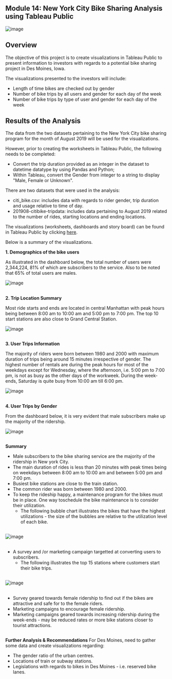 ## Module 14: New York City Bike Sharing Analysis using Tableau Public


![image](https://user-images.githubusercontent.com/82583576/126883517-e3d16349-be14-40a1-a173-b4ca89c2ba7b.png)




## Overview

The objective of this project is to create visualizations in Tableau Public to present information to investors with regards to a potential bike sharing project in Des Moines, Iowa.

The visualizations presented to the investors will include:

- Length of time bikes are checked out by gender
- Number of bike trips by all users and gender for each day of the week
- Number of bike trips by type of user and gender for each day of the week

## Results of the Analysis

The data from the two datasets pertaining to the New York City bike sharing program for the month of August 2019 will be used for the visualizations.

However, prior to creating the worksheets in Tableau Public, the following needs to be completed:

- Convert the trip duration provided as an integer in the dataset to  datetime datatype by using Pandas and Python;
- Within Tableau, convert the Gender from integer to a string to display "Male, Female or Unknown".

There are two datasets that were used in the analysis:

- citi_bike.csv: includes data with regards to rider gender, trip duration and usage relative to time of day.
- 201908-citibike-tripdata: includes data pertaining to August 2019 related to the number of rides, starting locations and ending locations.

The visualizations (worksheets, dashboards and story board) can be found in Tableau Public by clicking [here](https://public.tableau.com/app/profile/binoy.luckoo/viz/NYC_DesMoines_CitiBikes/NewYorkCityBikeRides?publish=yes).

Below is a summary of the visualizations.

**1. Demographics of the bike users**

As illustrated in the dashboard below, the total number of users were 2,344,224, 81% of which are subscribers to the service.
Also to be noted that 65% of total users are males.

![image](https://user-images.githubusercontent.com/82583576/126883629-8f3bcfd8-4c8a-4a5a-8ea4-fe42ee00059e.png)
##
##
**2. Trip Location Summary**

Most ride starts and ends are located in central Manhattan with peak hours being between 8:00 am to 10:00 am and 5:00 pm to 7:00 pm.
The top 10 start stations are also close to Grand Central Station.

![image](https://user-images.githubusercontent.com/82583576/126883636-f710d64a-9bda-4a1b-b35e-59c1e18d0d39.png)
##
##
**3. User Trips Information**

The majority of riders were born between 1980 and 2000 with maximum duration of trips being around 15 minutes irrespective of gender.
The highest number of rentals are during the peak hours for most of the weekdays except for Wednesday, where the afternoon, i.e. 5:00 pm to 7:00 pm, is not as busy as the other days of the workweek.
During the week-ends, Saturday is quite busy from 10:00 am till 6:00 pm.

![image](https://user-images.githubusercontent.com/82583576/126883657-944fc035-b777-4c73-a152-421c3ad79c3c.png)
##
##
**4. User Trips by Gender**

From the dashboard below, it is very evident that male subscribers make up the majority of the ridership. 

![image](https://user-images.githubusercontent.com/82583576/126883668-494ff42a-37d3-47c8-af22-da6413287780.png)
##
##
**Summary**
- Male subscribers to the bike sharing service are the majority of the ridership in New york City.
- The main duration of rides is less than 20 minutes with peak times being on weekdays between 8:00 am to 10:00 am and between 5:00 pm and 7:00 pm.
- Busiest bike stations are close to the train station.
- The common rider was born between 1980 and 2000. 
- To keep the rideship happy, a maintenance program for the bikes must be in place. One way toschedule the bike maintenance is to consider their utilization.
  - The following bubble chart illustrates the bikes that have the highest utilizations - the size of the bubbles are relative to the utilization level of each bike.
##
![image](https://user-images.githubusercontent.com/82583576/126883679-b9e14356-9507-421b-9ae6-5819aea801b6.png)
##
##
- A survey and /or marketing campaign targetted at converting users to subscribers.
  - The following illustrates the top 15 stations where customers start their bike trips.
##
![image](https://user-images.githubusercontent.com/82583576/126885961-9b7d348f-1339-4606-b9e7-621c22c5f087.png)
##
##
- Survey geared towards female ridership to find out if the bikes are attractive and safe for to the female riders.
- Marketing campaigns to encourage female ridership.
- Marketing campaigns geared towards increasing ridership during the week-ends - may be reduced rates or more bike stations closer to tourist attractions. 

##
**Further Analysis & Recommendations**
For Des Moines, need to gather some data and create visualizations regarding:
- The gender ratio of the urban centres.
- Locations of train or subway stations.
- Legislations with regards to bikes in Des Moines - i.e. reserved bike lanes.




